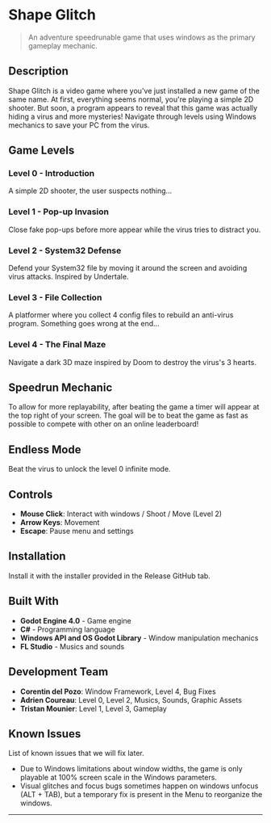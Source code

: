 # Shape Glitch

> An adventure speedrunable game that uses windows as the primary gameplay mechanic.

## Description

Shape Glitch is a video game where you've just installed a new game of the same name. At first, everything seems normal, you're playing a simple 2D shooter. But soon, a program appears to reveal that this game was actually hiding a virus and more mysteries! Navigate through levels using Windows mechanics to save your PC from the virus.

## Game Levels

### Level 0 - Introduction

A simple 2D shooter, the user suspects nothing...

### Level 1 - Pop-up Invasion

Close fake pop-ups before more appear while the virus tries to distract you.

### Level 2 - System32 Defense

Defend your System32 file by moving it around the screen and avoiding virus attacks. Inspired by Undertale.

### Level 3 - File Collection

A platformer where you collect 4 config files to rebuild an anti-virus program. Something goes wrong at the end...

### Level 4 - The Final Maze

Navigate a dark 3D maze inspired by Doom to destroy the virus's 3 hearts.

## Speedrun Mechanic

To allow for more replayability, after beating the game a timer will appear at the top right of your screen.
The goal will be to beat the game as fast as possible to compete with other on an online leaderboard!

## Endless Mode

Beat the virus to unlock the level 0 infinite mode.

## Controls

- **Mouse Click**: Interact with windows / Shoot / Move (Level 2)
- **Arrow Keys**: Movement
- **Escape**: Pause menu and settings

## Installation

Install it with the installer provided in the Release GitHub tab.

## Built With

- **Godot Engine 4.0** - Game engine
- **C#** - Programming language
- **Windows API and OS Godot Library** - Window manipulation mechanics
- **FL Studio** - Musics and sounds

## Development Team

- **Corentin del Pozo**: Window Framework, Level 4, Bug Fixes
- **Adrien Coureau**: Level 0, Level 2, Musics, Sounds, Graphic Assets
- **Tristan Mounier**: Level 1, Level 3, Gameplay

## Known Issues

List of known issues that we will fix later.

- Due to Windows limitations about window widths, the game is only playable at 100% screen scale in the Windows parameters.
- Visual glitches and focus bugs sometimes happen on windows unfocus (ALT + TAB), but a temporary fix is present in the Menu to reorganize the windows.

---
